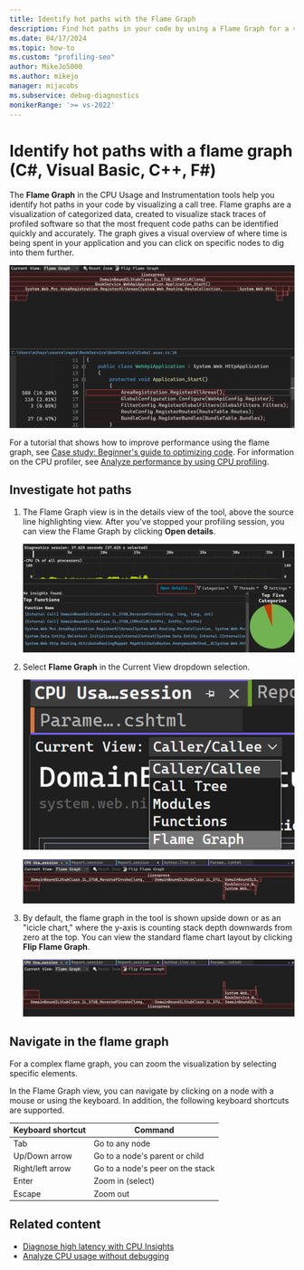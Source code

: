 ```yaml
---
title: Identify hot paths with the Flame Graph
description: Find hot paths in your code by using a Flame Graph for a visual overview of where time is spent in an application and view deeper data for specific nodes.
ms.date: 04/17/2024
ms.topic: how-to
ms.custom: "profiling-seo"
author: MikeJo5000
ms.author: mikejo
manager: mijacobs
ms.subservice: debug-diagnostics
monikerRange: '>= vs-2022'
---
```


# Identify hot paths with a flame graph (C#, Visual Basic, C++, F#)

The **Flame Graph** in the CPU Usage and Instrumentation tools help you identify hot paths in your code by visualizing a call tree. Flame graphs are a visualization of categorized data, created to visualize stack traces of profiled software so that the most frequent code paths can be identified quickly and accurately. The graph gives a visual overview of where time is being spent in your application and you can click on specific nodes to dig into them further.

![Screenshot showing Flame Graph with tooltips displayed.](./media/vs-2022/flame-graph-tooltips.png "Flame Graph with tooltips displayed")

For a tutorial that shows how to improve performance using the flame graph, see [Case study: Beginner's guide to optimizing code](../profiling/optimize-code-using-profiling-tools.md). For information on the CPU profiler, see [Analyze performance by using CPU profiling](../profiling/cpu-usage.md).

## Investigate hot paths

1. The Flame Graph view is in the details view of the tool, above the source line highlighting view. After you've stopped your profiling session, you can view the Flame Graph by clicking **Open details**.

   ![Screenshot showing Open details selected.](./media/vs-2022/flame-graph-open-details.png "Open details view selected")

1. Select **Flame Graph** in the Current View dropdown selection.

   ![Screenshot showing Flame Graph view selected.](./media/vs-2022/flame-graph-view.png "Flame Graph view selected")

   ![Screenshot showing Flame Graph overview displayed.](./media/vs-2022/flame-graph-overview.png "Flame Graph overview displayed")

1. By default, the flame graph in the tool is shown upside down or as an "icicle chart," where the y-axis is counting stack depth downwards from zero at the top. You can view the standard flame chart layout by clicking **Flip Flame Graph**.

   ![Screenshot showing Flip Flame Graph selected.](./media/vs-2022/flame-graph-flip.png "Flip Flame Graph selected")

## Navigate in the flame graph

For a complex flame graph, you can zoom the visualization by selecting specific elements.

In the Flame Graph view, you can navigate by clicking on a node with a mouse or using the keyboard. In addition, the following keyboard shortcuts are supported.

|Keyboard shortcut|Command|
|-|-|
|Tab|Go to any node|
|Up/Down arrow|Go to a node's parent or child|
|Right/left arrow|Go to a node's peer on the stack|
|Enter|Zoom in (select)|
|Escape|Zoom out|

## Related content

- [Diagnose high latency with CPU Insights](../profiling/cpu-insights.md)
- [Analyze CPU usage without debugging](../profiling/cpu-usage.md)